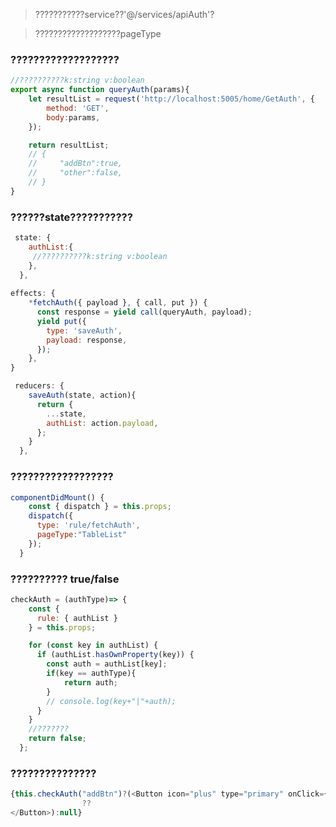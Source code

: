> ???????????service??'@/services/apiAuth'?

> ???????????????????pageType

### ???????????????????

```js
//??????????k:string v:boolean 
export async function queryAuth(params){   
    let resultList = request('http://localhost:5005/home/GetAuth', {
        method: 'GET', 
        body:params, 
    }); 

    return resultList;  
    // {
    //     "addBtn":true,
    //     "other":false,
    // }
}
```

### ??????state???????????

```js
 state: { 
    authList:{
     //??????????k:string v:boolean 
    },
  },
 
effects: { 
    *fetchAuth({ payload }, { call, put }) {
      const response = yield call(queryAuth, payload);
      yield put({
        type: 'saveAuth',
        payload: response,
      });
    },
}

 reducers: { 
    saveAuth(state, action){
      return {
        ...state,
        authList: action.payload,
      };
    }
  },
```

### ??????????????????

```js
componentDidMount() {
    const { dispatch } = this.props; 
    dispatch({
      type: 'rule/fetchAuth',
      pageType:"TableList"
    }); 
  }
```


### ?????????? true/false

```js
checkAuth = (authType)=> {
    const {
      rule: { authList } 
    } = this.props;

    for (const key in authList) {
      if (authList.hasOwnProperty(key)) {
        const auth = authList[key];
        if(key == authType){
            return auth;
        }   
        // console.log(key+"|"+auth);
      }
    } 
    //???????
    return false;
  };
```

### ???????????????

```js
{this.checkAuth("addBtn")?(<Button icon="plus" type="primary" onClick={() => this.handleModalVisible(true)}>
                ??
</Button>):null} 
```








